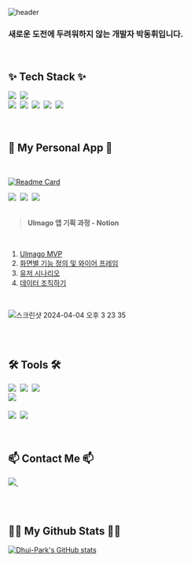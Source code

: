 

<!--
**Dhui-Park/Dhui-Park** is a ✨ _special_ ✨ repository because its `README.md` (this file) appears on your GitHub profile.

Here are some ideas to get you started:

- 🔭 I’m currently working on ...
- 🌱 I’m currently learning ...
- 👯 I’m looking to collaborate on ...
- 🤔 I’m looking for help with ...
- 💬 Ask me about ...
- 📫 How to reach me: ...
- 😄 Pronouns: ...
- ⚡ Fun fact: ...
-->

![header](https://capsule-render.vercel.app/api?type=venom&color=50C878&height=230&text=Dhui-Park's%20Github&descAlignY=70&fontSize=60)

### 새로운 도전에 두려워하지 않는 개발자 박동휘입니다.

<br>

<h2>✨ Tech Stack ✨</h2>
<div>
  <img src="https://img.shields.io/badge/swift-F54A2A?style=for-the-badge&logo=swift&logoColor=white" />&nbsp  
  <img src="https://img.shields.io/badge/rxswift-%23B7178C.svg?style=for-the-badge&logo=reactivex&logoColor=white" />&nbsp
</div>

<div>
  <img src="https://img.shields.io/badge/html5-%23E34F26.svg?style=for-the-badge&logo=html5&logoColor=white" />&nbsp
<img src="https://img.shields.io/badge/css3-%231572B6.svg?style=for-the-badge&logo=css3&logoColor=white" />&nbsp
<img src="https://img.shields.io/badge/tailwindcss-%2338B2AC.svg?style=for-the-badge&logo=tailwind-css&logoColor=white" />&nbsp
<img src="https://img.shields.io/badge/javascript-%23323330.svg?style=for-the-badge&logo=javascript&logoColor=%23F7DF1E" />&nbsp
<img src="https://img.shields.io/badge/python-3670A0?style=for-the-badge&logo=python&logoColor=ffdd54" />&nbsp
</div>

<br>
<br>

<h2>🌱 My Personal App 🌱</h2>
<br>

[![Readme Card](https://github-readme-stats.vercel.app/api/pin/?username=Dhui-Park&repo=Ulmago&show_owner=true)](https://github.com/Dhui-Park/Ulmago)

<div>
  <img src="https://img.shields.io/badge/swift-F54A2A?style=for-the-badge&logo=swift&logoColor=white" />&nbsp  
<img src="https://img.shields.io/badge/rxswift-%23B7178C.svg?style=for-the-badge&logo=reactivex&logoColor=white" />&nbsp
<img src="https://img.shields.io/badge/Realm-39477F?style=for-the-badge&logo=realm&logoColor=white" />&nbsp
</div>
<br>

> **Ulmago 앱 기획 과정 - Notion**
<br>

1. [Ulmago MVP](https://equinox-calendula-50e.notion.site/MVP-51bf87b9f8f5429dbe4d630a62c7b2cd?pvs=4)
2. [화면별 기능 정의 및 와이어 프레임](https://equinox-calendula-50e.notion.site/5adcfeeeb1ad4628a4dac7d0d891208b?pvs=4)
3. [유저 시나리오](https://equinox-calendula-50e.notion.site/61b620264a0c4d429673312e0b5cda18?pvs=4)
4. [데이터 조직하기](https://equinox-calendula-50e.notion.site/e26baaefa4304abf82bf459aaa1bdf60?pvs=4)

<br>

![스크린샷 2024-04-04 오후 3 23 35](https://github.com/Dhui-Park/Dhui-Park/assets/67443044/446990a1-6e9b-4a51-9fd6-e3b655a15bfd)


<br>
<br>

<h2>🛠 Tools 🛠</h2>
<div>
  <img src="https://img.shields.io/badge/git-F05033.svg?style=for-the-badge&logo=git&logoColor=white" />&nbsp
  <img src="https://img.shields.io/badge/github-181717.svg?style=for-the-badge&logo=github&logoColor=white" />&nbsp
  <img src="https://img.shields.io/badge/Notion-F3F3F3.svg?style=for-the-badge&logo=notion&logoColor=black" />&nbsp
</div>

<div>
  <img src="https://img.shields.io/badge/figma-F24E1E.svg?style=for-the-badge&logo=figma&logoColor=white" />&nbsp
</div>

<br>

<div>
  <img src="https://img.shields.io/badge/Xcode-007ACC?style=for-the-badge&logo=Xcode&logoColor=white" />&nbsp
  <img src="https://img.shields.io/badge/Discord-%235865F2.svg?style=for-the-badge&logo=discord&logoColor=white" />&nbsp
<!--   <img src="https://img.shields.io/badge/Colab-2C2C32.svg?style=for-the-badge&logo=googlecolab&logoColor=F9AB00" />&nbsp -->
</div>

<br>
<br>

<h2>📫 Contact Me 📫</h2>
<p>
  <a href="mailto:hasong925@gmail.com">
    <img
      src="https://img.shields.io/badge/hasong925@gmail.com-D14836?style=for-the-badge&logo=gmail&logoColor=white"/>&nbsp
  </a>
</p>

<br>
<br>


<h2>👩‍💻 My Github Stats 👩‍💻</h2>
<div>

[![Dhui-Park's GitHub stats](https://github-readme-stats.vercel.app/api?username=Dhui-Park&hide_title=true&show_icons=true&hide_rank=true&include_all_commits=true&disable_animations=true&theme=vue)](https://github.com/Dhui-Park/github-readme-stats)
</div>


